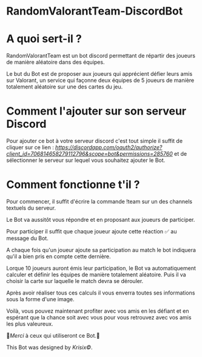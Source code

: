 # RandomValorantTeam-DiscordBot

<h1>A quoi sert-il ?</h1>

RandomValorantTeam est un bot discord permettant de répartir des joueurs de manière aléatoire dans des équipes. 

Le but du Bot est de proposer aux joueurs qui apprécient défier leurs amis sur Valorant, un service qui façonne deux équipes de 5 joueurs de manière totalement aléatoire sur une des cartes du jeu.

<h1>Comment l'ajouter sur son serveur Discord</h1>

Pour ajouter ce bot à votre serveur discord c'est tout simple il suffit de cliquer sur ce lien :
_https://discordapp.com/oauth2/authorize?client_id=706814658279112796&scope=bot&permissions=285760_
et de sélectionner le serveur sur lequel vous souhaitez ajouter le Bot.

<h1>Comment fonctionne t'il ?</h1>

Pour commencer, il suffit d'écrire la commande !team sur un des channels textuels du serveur.

Le Bot va aussitôt vous répondre et en proposant aux joueurs de participer.

Pour participer il suffit que chaque joueur ajoute cette réaction ✅ au message du Bot. 

A chaque fois qu'un joueur ajoute sa participation au match le bot indiquera qu'il a bien pris en compte cette dernière.

Lorque 10 joueurs auront émis leur participation, le Bot va automatiquement calculer et définir les équipes de manière totalement aléatoire. Puis il va choisir la carte sur laquelle le match devra se dérouler.

Après avoir réaliser tous ces calculs il vous enverra toutes ses informations sous la forme d'une image. 

Voilà, vous pouvez maintenant profiter avec vos amis en les défiant et en espérant que la chance soit avec vous pour vous retrouvez avec vos amis les plus valeureux.

🙏_Merci_ à ceux qui utiliseront ce Bot.🙏


This Bot was designed by *Krisix©*.
